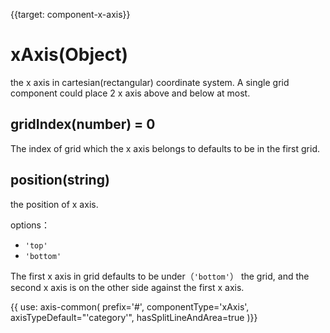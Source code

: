 
{{target: component-x-axis}}

# xAxis(Object)

the x axis in cartesian(rectangular) coordinate system. A single grid component could place 2 x axis above and below at most. 

## gridIndex(number) = 0

The index of grid which the x axis belongs to defaults to be in the first grid.

## position(string)

the position of x axis.

options：
+ `'top'`
+ `'bottom'`

The first x axis in grid defaults to be under（`'bottom'`） the grid, and the second x axis is on the other side against the first x axis. 

{{ use: axis-common(
    prefix='#',
    componentType='xAxis',
    axisTypeDefault="'category'",
    hasSplitLineAndArea=true
)}}
